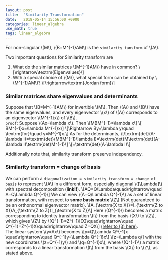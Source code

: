 ```yaml
---
layout: post
title:  "Similarity Transformation"
date:   2018-05-14 15:56:00 +0900
categories: linear_algebra
use_math: true
tags: linear_algebra
---
```

For non-singular \\(M\\), \\(B=M^\{-1\}AM\\) is the `similarity tansform` of \\(A\\).  

Two important questions for Similarity transform are
1. What do the similar matrices \\(M^\{-1\}AM\\) have in common?
\\[\rightarrow\textrm\{Eigenvalues\}\\]
2. With a special choice of \\(M\\), what special form can be obtained by \\(M^\{-1\}AM\\)?
\\[\rightarrow\textrm\{Jordan form\}\\]

### Similar matrices share eigenvalues and determinants
Suppose that \\(B=M^\{-1\}AM\\) for invertible \\(M\\). Then \\(A\\) and \\(B\\) have the same eigenvalues, and every eigenvector \\(x\\) of \\(A\\) corresponds to an eigenvector \\(M^\{-1\}x\\) of \\(B\\).  
`proof`: Suppose \\(Ax=\lambda x\\). Then \\[MBM^\{-1\}=\lambda x\\]
\\[ BM^\{-1\}x=\lambda M^\{-1\}x\\]
\\[\Rightarrow By=\lambda y\quad \textrm\{for\}\quad y=M^\{-1\}x.\\]
As for the determinants,
\\[\textrm\{det\}(A-\lambda I)=\textrm\{det\}(MBM^\{-1\}\lambda I)=\textrm\{det\}M\textrm\{det\}(A-\lambda I)\textrm\{det\}M^\{-1\}\\]
\\[=\textrm\{det\}(A-\lambda I)\\]

Additionally note that, similarity transform preserve independency.

### Similarity transform = change of basis
We can perform a `diagonalization = similarity transform = change of basis` to represent \\(A\\) in a different form, especially diagonal \\([\Lambda]\\) with spectral decomposition (__link!!__).
\\[AQ=Q\Lambda\quad\rightarrow\quad A=Q\Lambda Q^\{-1\}\\]
We can view \\(A=Q\Lambda Q^\{-1\}\\) as a set of linear transformation, with respect to __some basis matrix__ \\(Z\\) (Not guaranteed to be an orthonormal eigenvector matrix).
\\[A\_\{\textrm\{X to X\}\}=I\_\{\textrm\{Z to X\}\}A\_\{\textrm\{Z to Z\}\}I\_\{\textrm\{X to Z\}\}\\]
Here \\(Q^\{-1\}\\) becomes a matrix corresponding to identity transformation \\(I\\) from the basis \\(X\\) to \\(Z\\), which gives \\(Z\\) by
\\[Q^\{-1\}=Z^\{-1\}I(X)\quad\rightarrow\quad Q^\{-1\}=Z^\{-1\}X\quad\rightarrow\quad Z=QX\\] <a href="{{site.url}}/linear_algebra/2018/04/21/mat-and-linear-transform.html#change_of_basis_mat" target="_blank">(refer to (3) here)</a>.  
The linear system \\(y=Ax\\) becomes
\\[y=Q\Lambda Q^\{-1\}x \quad\rightarrow\quad Q^\{-1\}y=\Lambda Q^\{-1\}x\\]
\\[z=\Lambda q\\]
with the new coordinates \\(z=Q^\{-1\}y\\) and \\(q=Q^\{-1\}x\\), where \\(Q^\{-1\}\\) a matrix corresponds to a linear transformation \\(I\\) from the basis \\(X\\) to \\(Z\\), as stated above.